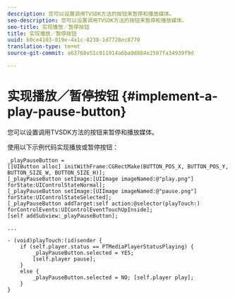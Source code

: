```yaml
---
description: 您可以设置调用TVSDK方法的按钮来暂停和播放媒体。
seo-description: 您可以设置调用TVSDK方法的按钮来暂停和播放媒体。
seo-title: 实现播放／暂停按钮
title: 实现播放／暂停按钮
uuid: b0ce4103-819e-4a1c-8238-1d7728ec8770
translation-type: tm+mt
source-git-commit: a63768e51c911914a6ba9d884e2587fa34939f9d

---
```



# 实现播放／暂停按钮 {#implement-a-play-pause-button}

您可以设置调用TVSDK方法的按钮来暂停和播放媒体。

使用以下示例代码实现播放或暂停按钮：

<!--<a id="example_BC2632D673FE451190A30A23145090D0"></a>-->

```
_playPauseButton =  
[[UIButton alloc] initWithFrame:CGRectMake(BUTTON_POS_X, BUTTON_POS_Y, BUTTON_SIZE_W, BUTTON_SIZE_H)]; 
[_playPauseButton setImage:[UIImage imageNamed:@"play.png"] forState:UIControlStateNormal];  
[_playPauseButton setImage:[UIImage imageNamed:@"pause.png"] forState:UIControlStateSelected]; 
[_playPauseButton addTarget:self action:@selector(playTouch:) forControlEvents:UIControlEventTouchUpInside]; 
[self addSubview:_playPauseButton]; 
 
... 
 
- (void)playTouch:(id)sender { 
    if (self.player.status == PTMediaPlayerStatusPlaying) { 
        _playPauseButton.selected = YES;  
        [self.player pause]; 
    } 
    else { 
        _playPauseButton.selected = NO; [self.player play]; 
    } 
} 
```
